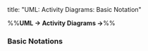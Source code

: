 <frontmatter>
title: "UML: Activity Diagrams: Basic Notation"
</frontmatter>

<link rel="stylesheet" href="{{baseUrl}}/css/textbook.css">

<div class="website-content" id="all">

%%**UML → Activity Diagrams →**%%

### Basic Notations

<div id="main">

<include src="./linearPaths/embed.md" boilerplate  />
<include src="./alternatePaths/embed.md" boilerplate  />
<include src="./parallelPaths/embed.md" boilerplate  />
<include src="./rakes/embed.md" boilerplate  />
<include src="./swimlanes/embed.md" boilerplate  />

</div>
</div>
